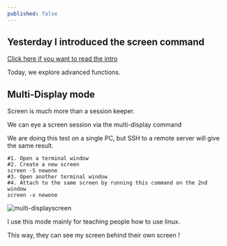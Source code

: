 ```yaml
---
published: false
---
```

## Yesterday I introduced the screen command

[Click here if you want to read the intro](https://blog.codarren.com/Day19-The_screen_command_on_GNU-Linux/)

Today, we explore advanced functions.

## Multi-Display mode
Screen is much more than a session keeper.

We can eye a screen session via the multi-display command

We are doing this test on a single PC, but SSH to a remote server will give the same result.
```
#1. Open a terminal window
#2. Create a new screen
screen -S newone
#3. Open another terminal window
#4. Attach to the same screen by running this command on the 2nd window
screen -x newone
```
![multi-displayscreen](https://github.com/codarrenvelvindron/codarrenvelvindron.github.io/raw/master/images/multi_display_screen.png)

I use this mode mainly for teaching people how to use linux.

This way, they can see my screen behind their own screen !

